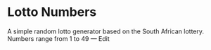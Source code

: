 # Lotto Numbers

A simple random lotto generator based on the South African lottery. Numbers range from 1 to 49 — Edit
